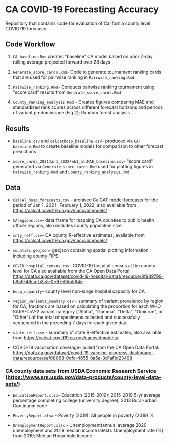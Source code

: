 # CA COVID-19 Forecasting Accuracy
Repository that contains code for evaluation of California county level COVID-19 forecasts.

## Code Workflow

1) `CA-baseline.Rmd` creates "baseline" CA model based on prior 7-day rolling average projected forward over 28 days

2) `Generate_score_cards.Rmd`- Code to generate tournament ranking cards that are used for pairwise ranking in `Pairwise_ranking.Rmd`

3) `Pairwise_ranking.Rmd`- Conducts pairwise ranking tournament using "score card" results from `Generate_score_cards.Rmd`

4) `County_ranking_analysis.Rmd` - Creates figures comparing MAE and standardized rank scores across different forecast horizons and periods of variant predominance (Fig 2); Random forest analysis


## Results

* `baseline.csv` and `calcathosp_baseline.csv`- produced via `CA-baseline.Rmd` to create baseline models for comparison to other forecast predictions

* `score_cards_2021Jan1_2022Feb1_allMAE_baseline.csv`- "score card" generated via `Generate_score_cards.Rmd` used for plotting figures in `Pairwise_ranking.Rmd` and `County_ranking_analysis.Rmd`

## Data

* `CalCAT_hosp_forecasts.csv` - archived CalCAT model forecasts for the period of Jan 1. 2021- February 1, 2022; also available from https://calcat.covid19.ca.gov/cacovidmodels/

* `CAregions.csv`- data frame for mapping CA counties to public health officer regions, also includes county population size

* `cnty_reff.csv`- CA county R-effective estimates; available from https://calcat.covid19.ca.gov/cacovidmodels/

* `counties.geojson`- geojson containing spatial plotting information including county FIPS

* `COVID_hospital_census.csv`- COVID-19 hospital census at the county level for CA also available from the CA Open Data Portal: https://data.ca.gov/dataset/covid-19-hospital-data1/resource/8f989799-b959-46ca-b3c5-0e67e95b584e

* `hosp_capacity`- county level non-surge hospital capacity for CA

* `region_variants_summary.csv` - summary of variant prevalence by region for CA; fractions are based on calculating the proportion for each WHO SARS-CoV-2 variant category ("Alpha", "Gamma", "Delta", "Omicron", or "Other") of the total of specimens collected and successfully sequenced in the preceding 7 days for each given day.

* `state_reff.csv` - summary of state R-effective estimates; also available from https://calcat.covid19.ca.gov/cacovidmodels/

* COVID-19 vaccination coverage- pulled from the CA Open Data Portal: https://data.ca.gov/dataset/covid-19-vaccine-progress-dashboard-data/resource/eef88868-0cfc-4655-8a5a-3d1af1d23498


### CA county data sets from USDA Economic Research Service (https://www.ers.usda.gov/data-products/county-level-data-sets/)

* `EducationReport.xlsx`- Education (2015-2019): 2015-2019 5-yr average percentage completing college (university degree); 2013 Rural-urban Continuum code

* `PovertyReport.xlsx` - Poverty (2019): All people in poverty (2019) %

* `UnemploymentReport.xlsx` - Unemployment(annual average 2020 unemployment and 2019 median income latest): Unemployment rate (%) from 2019; Median Household Income



